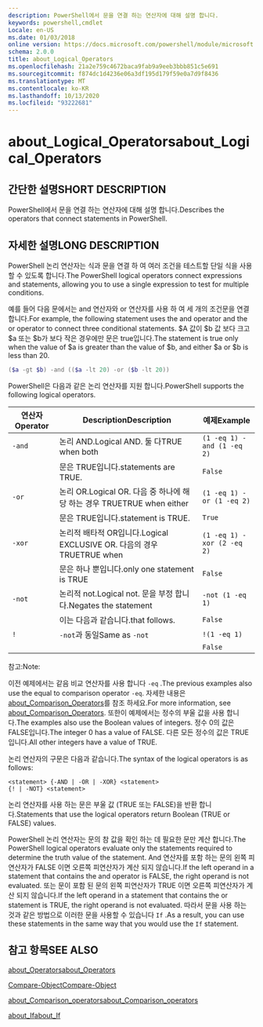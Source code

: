 ```yaml
---
description: PowerShell에서 문을 연결 하는 연산자에 대해 설명 합니다.
keywords: powershell,cmdlet
Locale: en-US
ms.date: 01/03/2018
online version: https://docs.microsoft.com/powershell/module/microsoft.powershell.core/about/about_logical_operators?view=powershell-5.1&WT.mc_id=ps-gethelp
schema: 2.0.0
title: about_Logical_Operators
ms.openlocfilehash: 21a2e759c4672baca9fab9a9eeb3bbb851c5e691
ms.sourcegitcommit: f874dc1d4236e06a3df195d179f59e0a7d9f8436
ms.translationtype: MT
ms.contentlocale: ko-KR
ms.lasthandoff: 10/13/2020
ms.locfileid: "93222681"
---
```

# <a name="about_logical_operators"></a><span data-ttu-id="6d4ba-104">about_Logical_Operators</span><span class="sxs-lookup"><span data-stu-id="6d4ba-104">about_Logical_Operators</span></span>

## <a name="short-description"></a><span data-ttu-id="6d4ba-105">간단한 설명</span><span class="sxs-lookup"><span data-stu-id="6d4ba-105">SHORT DESCRIPTION</span></span>

<span data-ttu-id="6d4ba-106">PowerShell에서 문을 연결 하는 연산자에 대해 설명 합니다.</span><span class="sxs-lookup"><span data-stu-id="6d4ba-106">Describes the operators that connect statements in PowerShell.</span></span>

## <a name="long-description"></a><span data-ttu-id="6d4ba-107">자세한 설명</span><span class="sxs-lookup"><span data-stu-id="6d4ba-107">LONG DESCRIPTION</span></span>

<span data-ttu-id="6d4ba-108">PowerShell 논리 연산자는 식과 문을 연결 하 여 여러 조건을 테스트할 단일 식을 사용할 수 있도록 합니다.</span><span class="sxs-lookup"><span data-stu-id="6d4ba-108">The PowerShell logical operators connect expressions and statements, allowing you to use a single expression to test for multiple conditions.</span></span>

<span data-ttu-id="6d4ba-109">예를 들어 다음 문에서는 and 연산자와 or 연산자를 사용 하 여 세 개의 조건문을 연결 합니다.</span><span class="sxs-lookup"><span data-stu-id="6d4ba-109">For example, the following statement uses the and operator and the or operator to connect three conditional statements.</span></span> <span data-ttu-id="6d4ba-110">$A 값이 $b 값 보다 크고 $a 또는 $b가 보다 작은 경우에만 문은 true입니다.</span><span class="sxs-lookup"><span data-stu-id="6d4ba-110">The statement is true only when the value of $a is greater than the value of $b, and either $a or $b is less than</span></span>
20.

```powershell
($a -gt $b) -and (($a -lt 20) -or ($b -lt 20))
```

<span data-ttu-id="6d4ba-111">PowerShell은 다음과 같은 논리 연산자를 지원 합니다.</span><span class="sxs-lookup"><span data-stu-id="6d4ba-111">PowerShell supports the following logical operators.</span></span>

|<span data-ttu-id="6d4ba-112">연산자</span><span class="sxs-lookup"><span data-stu-id="6d4ba-112">Operator</span></span>|<span data-ttu-id="6d4ba-113">Description</span><span class="sxs-lookup"><span data-stu-id="6d4ba-113">Description</span></span>                        |<span data-ttu-id="6d4ba-114">예제</span><span class="sxs-lookup"><span data-stu-id="6d4ba-114">Example</span></span>                   |
|--------|-----------------------------------|--------------------------|
|`-and`  |<span data-ttu-id="6d4ba-115">논리 AND.</span><span class="sxs-lookup"><span data-stu-id="6d4ba-115">Logical AND.</span></span> <span data-ttu-id="6d4ba-116">둘 다</span><span class="sxs-lookup"><span data-stu-id="6d4ba-116">TRUE when both</span></span>        |`(1 -eq 1) -and (1 -eq 2)`|
|        |<span data-ttu-id="6d4ba-117">문은 TRUE입니다.</span><span class="sxs-lookup"><span data-stu-id="6d4ba-117">statements are TRUE.</span></span>               |`False`                   |
|`-or`   |<span data-ttu-id="6d4ba-118">논리 OR.</span><span class="sxs-lookup"><span data-stu-id="6d4ba-118">Logical OR.</span></span> <span data-ttu-id="6d4ba-119">다음 중 하나에 해당 하는 경우 TRUE</span><span class="sxs-lookup"><span data-stu-id="6d4ba-119">TRUE when either</span></span>       |`(1 -eq 1) -or (1 -eq 2)` |
|        |<span data-ttu-id="6d4ba-120">문은 TRUE입니다.</span><span class="sxs-lookup"><span data-stu-id="6d4ba-120">statement is TRUE.</span></span>                 |`True`                    |
|`-xor`  |<span data-ttu-id="6d4ba-121">논리적 배타적 OR입니다.</span><span class="sxs-lookup"><span data-stu-id="6d4ba-121">Logical EXCLUSIVE OR.</span></span> <span data-ttu-id="6d4ba-122">다음의 경우 TRUE</span><span class="sxs-lookup"><span data-stu-id="6d4ba-122">TRUE when</span></span>    |`(1 -eq 1) -xor (2 -eq 2)`|
|        |<span data-ttu-id="6d4ba-123">문은 하나 뿐입니다.</span><span class="sxs-lookup"><span data-stu-id="6d4ba-123">only one statement is TRUE</span></span>         |`False`                   |
|`-not`  |<span data-ttu-id="6d4ba-124">논리적 not.</span><span class="sxs-lookup"><span data-stu-id="6d4ba-124">Logical not.</span></span> <span data-ttu-id="6d4ba-125">문을 부정 합니다.</span><span class="sxs-lookup"><span data-stu-id="6d4ba-125">Negates the statement</span></span> |`-not (1 -eq 1)`          |
|        |<span data-ttu-id="6d4ba-126">이는 다음과 같습니다.</span><span class="sxs-lookup"><span data-stu-id="6d4ba-126">that follows.</span></span>                      |`False`                   |
|`!`     |<span data-ttu-id="6d4ba-127">`-not`과 동일</span><span class="sxs-lookup"><span data-stu-id="6d4ba-127">Same as `-not`</span></span>                     |`!(1 -eq 1)`              |
|        |                                   |`False`                   |

 <span data-ttu-id="6d4ba-128">참고:</span><span class="sxs-lookup"><span data-stu-id="6d4ba-128">Note:</span></span>

<span data-ttu-id="6d4ba-129">이전 예제에서는 같음 비교 연산자를 사용 합니다 `-eq` .</span><span class="sxs-lookup"><span data-stu-id="6d4ba-129">The previous examples also use the equal to comparison operator `-eq`.</span></span> <span data-ttu-id="6d4ba-130">자세한 내용은 [about_Comparison_Operators](about_Comparison_Operators.md)를 참조 하세요.</span><span class="sxs-lookup"><span data-stu-id="6d4ba-130">For more information, see [about_Comparison_Operators](about_Comparison_Operators.md).</span></span> <span data-ttu-id="6d4ba-131">또한이 예제에서는 정수의 부울 값을 사용 합니다.</span><span class="sxs-lookup"><span data-stu-id="6d4ba-131">The examples also use the Boolean values of integers.</span></span> <span data-ttu-id="6d4ba-132">정수 0의 값은 FALSE입니다.</span><span class="sxs-lookup"><span data-stu-id="6d4ba-132">The integer 0 has a value of FALSE.</span></span> <span data-ttu-id="6d4ba-133">다른 모든 정수의 값은 TRUE입니다.</span><span class="sxs-lookup"><span data-stu-id="6d4ba-133">All other integers have a value of TRUE.</span></span>

<span data-ttu-id="6d4ba-134">논리 연산자의 구문은 다음과 같습니다.</span><span class="sxs-lookup"><span data-stu-id="6d4ba-134">The syntax of the logical operators is as follows:</span></span>

```
<statement> {-AND | -OR | -XOR} <statement>
{! | -NOT} <statement>
```

<span data-ttu-id="6d4ba-135">논리 연산자를 사용 하는 문은 부울 값 (TRUE 또는 FALSE)을 반환 합니다.</span><span class="sxs-lookup"><span data-stu-id="6d4ba-135">Statements that use the logical operators return Boolean (TRUE or FALSE) values.</span></span>

<span data-ttu-id="6d4ba-136">PowerShell 논리 연산자는 문의 참 값을 확인 하는 데 필요한 문만 계산 합니다.</span><span class="sxs-lookup"><span data-stu-id="6d4ba-136">The PowerShell logical operators evaluate only the statements required to determine the truth value of the statement.</span></span> <span data-ttu-id="6d4ba-137">And 연산자를 포함 하는 문의 왼쪽 피연산자가 FALSE 이면 오른쪽 피연산자가 계산 되지 않습니다.</span><span class="sxs-lookup"><span data-stu-id="6d4ba-137">If the left operand in a statement that contains the and operator is FALSE, the right operand is not evaluated.</span></span>
<span data-ttu-id="6d4ba-138">또는 문이 포함 된 문의 왼쪽 피연산자가 TRUE 이면 오른쪽 피연산자가 계산 되지 않습니다.</span><span class="sxs-lookup"><span data-stu-id="6d4ba-138">If the left operand in a statement that contains the or statement is TRUE, the right operand is not evaluated.</span></span> <span data-ttu-id="6d4ba-139">따라서 문을 사용 하는 것과 같은 방법으로 이러한 문을 사용할 수 있습니다 `If` .</span><span class="sxs-lookup"><span data-stu-id="6d4ba-139">As a result, you can use these statements in the same way that you would use the `If` statement.</span></span>

## <a name="see-also"></a><span data-ttu-id="6d4ba-140">참고 항목</span><span class="sxs-lookup"><span data-stu-id="6d4ba-140">SEE ALSO</span></span>

[<span data-ttu-id="6d4ba-141">about_Operators</span><span class="sxs-lookup"><span data-stu-id="6d4ba-141">about_Operators</span></span>](about_Operators.md)

[<span data-ttu-id="6d4ba-142">Compare-Object</span><span class="sxs-lookup"><span data-stu-id="6d4ba-142">Compare-Object</span></span>](xref:Microsoft.PowerShell.Utility.Compare-Object)

[<span data-ttu-id="6d4ba-143">about_Comparison_operators</span><span class="sxs-lookup"><span data-stu-id="6d4ba-143">about_Comparison_operators</span></span>](about_Comparison_Operators.md)

[<span data-ttu-id="6d4ba-144">about_If</span><span class="sxs-lookup"><span data-stu-id="6d4ba-144">about_If</span></span>](about_If.md)
